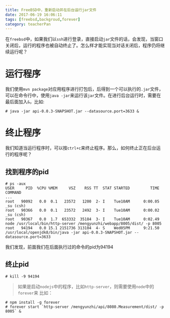 ```yaml
---
title: FreeBSD中，重新启动并在后台运行jar文件
date: 2017-06-19 16:06:11
tags: [freebsd,backgroud,forever]
category: teacherPan
---
```

在`freebsd`中，如果我们以`ssh`进行登录，直接启动`jar`文件的话，会发现，当窗口关闭后，运行的程序也被自动终止了。怎么样才能实现当对话关闭后，程序仍将继续运行呢？

# 运行程序
我们使用`mvn package`对应用程序进行打包后，后得到一个可以执行的`.jar`文件，可以在命令行中，使用`java -jar`来运行该`jar`文件。在进行后台运行时，需要在最后面加入`&`，比如:
```shell
# java -jar api-0.0.3-SNAPSHOT.jar --datasource.port=3633 &
````

<!--more-->
# 终止程序
我们知道当运行程序时，可以按`ctrl+c`来终止程序。那么，如何终止正在后台运行的程序呢？

## 找到程序的pid
```shell
# ps -aux
USER     PID  %CPU %MEM     VSZ    RSS TT  STAT STARTED         TIME COMMAND
...
root   90092   0.0  0.1   23572   1200  2- I    Tue10AM      0:00.05 _su (csh)
root   90366   0.0  0.1   23572   2492  3- I    Tue10AM      0:00.02 _su (csh)
root   90367   0.0  1.7  653332  35184  3- I    Tue10AM      0:02.49 node /usr/local/bin/http-server /mengyunzhi/webapp/8005/dist/ -p 8005
root   94194   0.0 15.1 2151736 313104  4- S    Wed05PM      9:21.50 /usr/local/openjdk8/bin/java -jar api-0.0.3-SNAPSHOT.jar --datasource.port=3633

```
我们发现，前面我们在后面执行过的命令的pid为94194
## 终止pid
```sheel
# kill -9 94194
```


> 如果是启动`nodejs`中的程序，比如`http-server`，则需要使用`node`中的`forever`来
比如： 
```shell
# npm install -g forever
# forever start `http-server /mengyunzhi/api/8080.Measurement/dist/ -p 8005` &
```

